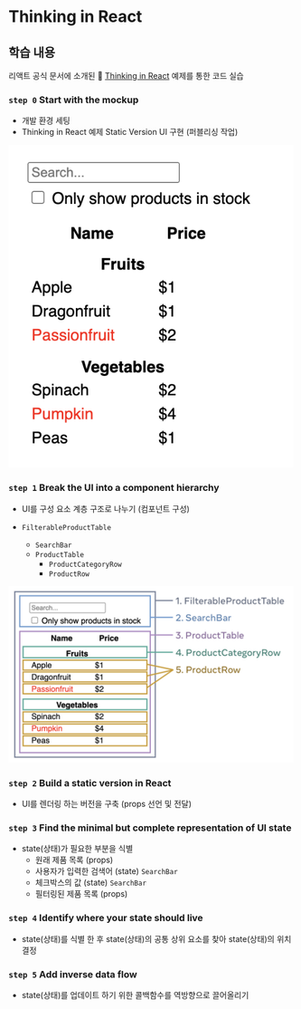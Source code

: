 # Thinking in React

## 학습 내용

   리액트 공식 문서에 소개된 🔗 [Thinking in React](https://ko.legacy.reactjs.org/docs/introducing-jsx.html) 예제를 통한 코드 실습

### `step 0` Start with the mockup

- 개발 환경 세팅
- Thinking in React 예제 Static Version UI 구현 (퍼블리싱 작업)

![UI](./image/thinking-in-react_ui.png)

### `step 1` Break the UI into a component hierarchy

- UI를 구성 요소 계층 구조로 나누기 (컴포넌트 구성)

- `FilterableProductTable`
  - `SearchBar`
  - `ProductTable`
    - `ProductCategoryRow`
    - `ProductRow`

![Component](./image/thinking-in-react_ui_component.png)

### `step 2` Build a static version in React

- UI를 렌더링 하는 버전을 구축 (props 선언 및 전달)

### `step 3` Find the minimal but complete representation of UI state

- state(상태)가 필요한 부분을 식별
  - 원래 제품 목록 (props)
  - 사용자가 입력한 검색어 (state) `SearchBar`
  - 체크박스의 값 (state) `SearchBar`
  - 필터링된 제품 목록 (props)

### `step 4` Identify where your state should live

- state(상태)를 식별 한 후 state(상태)의 공통 상위 요소를 찾아 state(상태)의 위치 결정

### `step 5` Add inverse data flow

- state(상태)를 업데이트 하기 위한 콜백함수를 역방향으로 끌어올리기

<br/>
